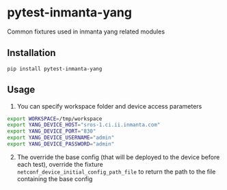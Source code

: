 # pytest-inmanta-yang

Common fixtures used in inmanta yang related modules


Installation
------------

    pip install pytest-inmanta-yang


Usage
-----


1. You can specify workspace folder and device access parameters

```bash
export WORKSPACE=/tmp/workspace
export YANG_DEVICE_HOST="sros-1.ci.ii.inmanta.com"
export YANG_DEVICE_PORT="830"
export YANG_DEVICE_USERNAME="admin"
export YANG_DEVICE_PASSWORD="admin"
```

2. The override the base config (that will be deployed to the device before each test), override the fixture `netconf_device_initial_config_path_file` to return the path to the file containing the base config